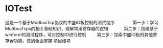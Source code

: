# IOTest              
这是一个基于ModbusTcp协议的中盛IO板控制的测试程序              
第一步：学习ModbusTcps的相关基础知识，理解常用寄存器的逻辑            
第二步：搭建基于winform的测试程序，可对控制IO进行控制        
第三步：探索中盛IO板的其他寄存器功能，做到全面掌握
项目结项
